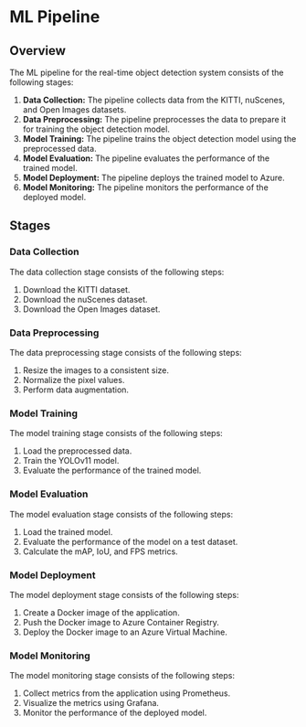 # ML Pipeline

## Overview

The ML pipeline for the real-time object detection system consists of the following stages:

1.  **Data Collection:** The pipeline collects data from the KITTI, nuScenes, and Open Images datasets.
2.  **Data Preprocessing:** The pipeline preprocesses the data to prepare it for training the object detection model.
3.  **Model Training:** The pipeline trains the object detection model using the preprocessed data.
4.  **Model Evaluation:** The pipeline evaluates the performance of the trained model.
5.  **Model Deployment:** The pipeline deploys the trained model to Azure.
6.  **Model Monitoring:** The pipeline monitors the performance of the deployed model.

## Stages

### Data Collection

The data collection stage consists of the following steps:

1.  Download the KITTI dataset.
2.  Download the nuScenes dataset.
3.  Download the Open Images dataset.

### Data Preprocessing

The data preprocessing stage consists of the following steps:

1.  Resize the images to a consistent size.
2.  Normalize the pixel values.
3.  Perform data augmentation.

### Model Training

The model training stage consists of the following steps:

1.  Load the preprocessed data.
2.  Train the YOLOv11 model.
3.  Evaluate the performance of the trained model.

### Model Evaluation

The model evaluation stage consists of the following steps:

1.  Load the trained model.
2.  Evaluate the performance of the model on a test dataset.
3.  Calculate the mAP, IoU, and FPS metrics.

### Model Deployment

The model deployment stage consists of the following steps:

1.  Create a Docker image of the application.
2.  Push the Docker image to Azure Container Registry.
3.  Deploy the Docker image to an Azure Virtual Machine.

### Model Monitoring

The model monitoring stage consists of the following steps:

1.  Collect metrics from the application using Prometheus.
2.  Visualize the metrics using Grafana.
3.  Monitor the performance of the deployed model.
